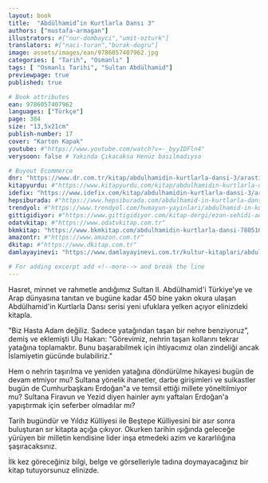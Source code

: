 ```yaml
---
layout: book
title:  "Abdülhamid’in Kurtlarla Dansı 3"
authors: ["mustafa-armagan"]
illustrators: #["nur-dombayci","umit-ozturk"]
translators: #["naci-turan","burak-dogru"]
image: assets/images/ean/9786057407962.jpg
categories: [ "Tarih", "Osmanlı" ]
tags: [ "Osmanlı Tarihi", "Sultan Abdülhamid"]
previewpage: true
published: true

# Book attributes
ean: 9786057407962
languages: ["Türkçe"]
page: 384
size: "13,5x21cm"
publish-number: 17
cover: "Karton Kapak"
youtube: #"https://www.youtube.com/watch?v=-_byyIDFln4"
verysoon: false # Yakında Çıkacaksa Henüz basılmadıysa

# Buyout Ecommerce
dnr: "https://www.dr.com.tr/kitap/abdulhamidin-kurtlarla-dansi-3/arastirma-tarih/tarih/osmanli-tarihi/urunno=0002010273001"
kitapyurdu: #"https://www.kitapyurdu.com/kitap/abdulhamidin-kurtlarla-dansi-1/599382.html"
idefix: "https://www.idefix.com/kitap/abdulhamidin-kurtlarla-dansi-3/arastirma-tarih/tarih/osmanli-tarihi/urunno=0002010273001"
hepsiburada: #"https://www.hepsiburada.com/abdulhamid-in-kurtlarla-dansi-2-p-HBCV000037ZI4Q"
trendyol: #"https://www.trendyol.com/humayun-yayinlari/abdulhamid-in-kurtlarla-dansi-1-p-156300963"
gittigidiyor: #"https://www.gittigidiyor.com/kitap-dergi/ezan-sehidi-adnan-menderes_pdp_732728793"
odatvkitap: #"https://www.odatvkitap.com.tr"
bkmkitap: "https://www.bkmkitap.com/abdulhamidin-kurtlarla-dansi-780510?waw_keyword=Abd%C3%BClhamid%E2%80%99in%20Kurtlarla%20Dans%C4%B1%203"
amazontr: #"https://www.amazon.com.tr"
dkitap: #"https://www.dkitap.com.tr"
damlayayinevi: "https://www.damlayayinevi.com.tr/kultur-kitaplari/abdulhamid-in-kurtlarla-dansi-3-5432"

# For adding excerpt add <!--more--> and break the line
---
```

Hasret, minnet ve rahmetle andığımız Sultan II. Abdülhamid'i Türkiye'ye ve Arap dünyasına tanıtan ve bugüne kadar 450 bine yakın okura ulaşan Abdülhamid'in Kurtlarla Dansı serisi yeni ufuklara yelken açıyor elinizdeki kitapla.
<!--more-->

"Biz Hasta Adam değiliz. Sadece yatağından taşan bir nehre benziyoruz”, demiş ve eklemişti Ulu Hakan:
"Görevimiz, nehrin taşan kollarını tekrar yatağına toplamaktır. Bunu başarabilmek için ihtiyacımız olan zindeliği ancak İslamiyetin gücünde bulabiliriz."

Hem o nehrin taşırılma ve yeniden yatağına döndürülme hikayesi bugün de devam etmiyor mu?
Sultana yönelik ihanetler, darbe girişimleri ve suikastler bugün de Cumhurbaşkanı Erdoğan"a ve temsil ettiği millete yöneltilmiyor mu?
Sultana Firavun ve Yezid diyen hainler aynı yaftaları Erdoğan'a yapıştırmak için seferber olmadılar mı?

Tarih bugündür ve Yıldız Külliyesi ile Beştepe Külliyesini bir asır sonra buluşturan sır kitapta açığa çıkıyor.
Okurken tarihin ışığında geleceğe yürüyen bir milletin kendisine lider inşa etmedeki azim ve kararlılığına şaşıracaksınız.

İlk kez göreceğiniz bilgi, belge ve görselleriyle tadına doymayacağınız bir kitap tutuyorsunuz elinizde.